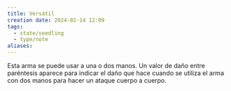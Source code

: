 ```yaml
---
title: Versátil
creation date: 2024-02-14 12:09
tags:
  - state/seedling
  - type/note
aliases:
---
```

Esta arma se puede usar a una o dos manos. Un valor de daño entre paréntesis aparece para indicar el daño que hace cuando se utiliza el arma con dos manos para hacer un ataque cuerpo a cuerpo.
